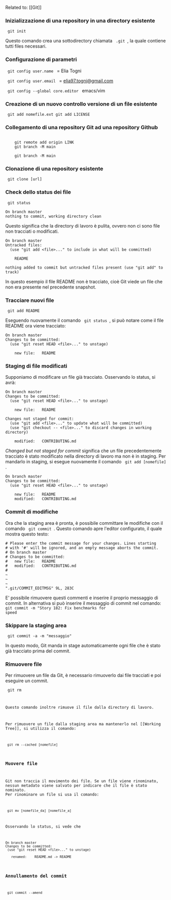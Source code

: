 Related to: [[Git]]

### Inizializzazione di una repository in una directory esistente ###

<code> git init </code>

Questo comando crea una sottodirectory chiamata <code> .git </code>, la quale contiene tutti files necessari.

### Configurazione di parametri ###

<code> git config user.name </code> = Elia Togni  

<code> git config user.email </code> = elia97.togni@gmail.com

<code> git config --global core.editor </code> emacs/vim

### Creazione di un nuovo controllo versione di un file esistente ###

<code> git add nomefile.ext
			   git add LICENSE
			   </code> 

### Collegamento di una repository Git ad una repository Github ###

<code>
	git remote add origin LINK
	git branch -M main
</code>

<code>
	git branch -M main
</code>

### Clonazione di una repository esistente ###

<code> git clone [url] </code>

### Check dello status dei file ###

<code> git status </code>

```console
On branch master
nothing to commit, working directory clean
```

Questo significa che la directory di lavoro è pulita, ovvero non ci sono file non tracciati o modificati.

```console
On branch master
Untracked files:
  (use "git add <file>..." to include in what will be committed)

    README

nothing added to commit but untracked files present (use "git add" to track)
```

In questo esempio il file README non è tracciato, cioè Git viede un file che non era presente nel precedente snapshot.

### Tracciare nuovi file ###

<code> git add README </code>

Eseguendo nuovamente il comando <code> git status </code>, si può notare come il file README ora viene tracciato:

```console
On branch master
Changes to be committed:
  (use "git reset HEAD <file>..." to unstage)

    new file:   README
```

### Staging di file modificati ###

Supponiamo di modificare un file già tracciato. Osservando lo status, si avrà:

```console
On branch master
Changes to be committed:
  (use "git reset HEAD <file>..." to unstage)

    new file:   README

Changes not staged for commit:
  (use "git add <file>..." to update what will be committed)
  (use "git checkout -- <file>..." to discard changes in working directory)

    modified:   CONTRIBUTING.md
```

_Changed but not staged for commit_ significa che un file precedentemente tracciato è stato modificato nella directory di lavoro ma non è in staging. Per mandarlo in staging, si esegue nuovamente il comando <code> git add [nomefile] </code>.

```console
On branch master
Changes to be committed:
  (use "git reset HEAD <file>..." to unstage)

    new file:   README
    modified:   CONTRIBUTING.md
```

### Commit di modifiche ###

Ora che la staging area è pronta, è possibile committare le modifiche con il comando <code> git commit </code>.
Questo comando apre l'editor configurato, il quale mostra questo testo:

```
# Please enter the commit message for your changes. Lines starting
# with '#' will be ignored, and an empty message aborts the commit.
# On branch master
# Changes to be committed:
#	new file:   README
#	modified:   CONTRIBUTING.md
#
~
~
~
".git/COMMIT_EDITMSG" 9L, 283C
```

E' possibile rimuovere questi commenti e inserire il proprio messaggio di commit.
In alternativa si può inserire il messaggio di commit nel comando:
<code> git commit -m "Story 182: Fix benchmarks for speed </code>

### Skippare la staging area ###

<code> git commit -a -m "messaggio" </code>

 In questo modo, Git manda in stage automaticamente ogni file che è stato già tracciato prima del commit.
 
 ### Rimuovere file ###
 
 Per rimuovere un file da Git, è necessario rimuoverlo dai file tracciati e poi eseguire un commit. 
 
 <code> git rm </come>
 
 Questo comando inoltre rimuove il file dalla directory di lavoro.
 
 Per rimuovere un file dalla staging area ma mantenerlo nel [[Working Tree]], si utilizza il comando:
 
 <code> git rm --cached [nomefile] </code>
 
 ### Muovere file ###
 
 Git non traccia il movimento dei file. Se un file viene rinominato, nessun metadato viene salvato per indicare che il file è stato nominato. Per rinominare un file si usa il comando:
 
 <code> git mv [nomefile_da] [nomefile_a] </code>
 
 Osservando lo status, si vede che
 
 ```console
On branch master
Changes to be committed:
  (use "git reset HEAD <file>..." to unstage)

    renamed:    README.md -> README
```

### Annullamento del commit ###

<code> git commit --amend </code>
